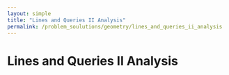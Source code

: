 ```yaml
---
layout: simple
title: "Lines and Queries II Analysis"
permalink: /problem_soulutions/geometry/lines_and_queries_ii_analysis
---
```



# Lines and Queries II Analysis
